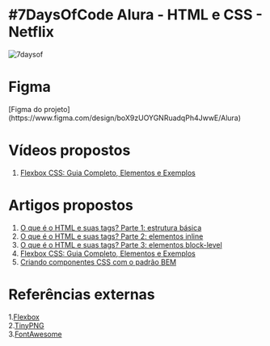 <h1> #7DaysOfCode Alura - HTML e CSS - Netflix </h1>

![7daysof](https://github.com/RenWro/7DaysOfCode-GitHub/assets/134458911/b38ca43b-907a-479e-a651-13791e7c603a) <br>


<h1>Figma</h1>
[Figma do projeto](https://www.figma.com/design/boX9zUOYGNRuadqPh4JwwE/Alura) <br>

<h1>Vídeos propostos</h1>

1. [Flexbox CSS: Guia Completo, Elementos e Exemplos](https://www.alura.com.br/artigos/css-guia-do-flexbox) <br>

<h1>Artigos propostos</h1>

1. [O que é o HTML e suas tags? Parte 1: estrutura básica](https://www.alura.com.br/artigos/o-que-e-html-suas-tags-parte-1-estrutura-basica)
2. [O que é o HTML e suas tags? Parte 2: elementos inline](https://www.alura.com.br/artigos/o-que-e-html-suas-tags-parte-2-elementos-inline)
3. [O que é o HTML e suas tags? Parte 3: elementos block-level](https://www.alura.com.br/artigos/html-tags-elementos-block-level)
4. [Flexbox CSS: Guia Completo, Elementos e Exemplos](https://www.alura.com.br/artigos/css-guia-do-flexbox) <br>
5. [Criando componentes CSS com o padrão BEM](https://www.alura.com.br/artigos/criando-componentes-css-com-padrao-bem) <br>




<h1>Referências externas</h1>

1.[Flexbox](https://flexboxfroggy.com/) <br>
2.[TinyPNG](https://tinypng.com/) <br>
3.[FontAwesome](https://fontawesome.com/) <br>
